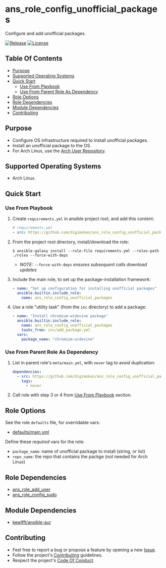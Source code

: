 # ans_role_config_unofficial_packages

Configure and add unofficial packages.

[![Release](https://img.shields.io/github/release/digimokan/ans_role_config_unofficial_packages.svg?label=release)](https://github.com/digimokan/ans_role_config_unofficial_packages/releases/latest "Latest Release Notes")
[![License](https://img.shields.io/badge/license-MIT-blue.svg?label=license)](LICENSE.md "Project License")

## Table Of Contents

* [Purpose](#purpose)
* [Supported Operating Systems](#supported-operating-systems)
* [Quick Start](#quick-start)
    * [Use From Playbook](#use-from-playbook)
    * [Use From Parent Role As Dependency](#use-from-parent-role-as-dependency)
* [Role Options](#role-options)
* [Role Dependencies](#role-dependencies)
* [Module Dependencies](#module-dependencies)
* [Contributing](#contributing)

## Purpose

* Configure OS infrastructure required to install unofficial packages.
* Install an unofficial package to the OS.
* For Arch Linux, use the
  [Arch User Repository](https://wiki.archlinux.org/index.php/Arch_User_Repository).

## Supported Operating Systems

* Arch Linux.

## Quick Start

### Use From Playbook

1. Create `requirements.yml` in ansible project root, and add this content:

   ```yaml
   # requirements.yml
   - src: https://github.com/digimokan/ans_role_config_unofficial_packages
   ```

2. From the project root directory, install/download the role:

   ```shell
   $ ansible-galaxy install --role-file requirements.yml --roles-path ./roles --force-with-deps
   ```

   * _NOTE:_ `--force-with-deps` _ensures subsequent calls download updates_

3. Include the main role, to set up the package-installation framework:

   ```yaml
   - name: "Set up configuration for installing unofficial packages"
     ansible.builtin.include_role:
       name: ans_role_config_unofficial_packages
   ```

4. Use a role "utility task" (from the `inc` directory) to add a package:

   ```yaml
   - name: "Install chromium-widevine package"
     ansible.builtin.include_role:
       name: ans_role_config_unofficial_packages
       tasks_from: inc/add_package.yml
     vars:
       package_name: "chromium-widevine"
   ```

### Use From Parent Role As Dependency

1. List in parent role's `meta/main.yml`, with `never` tag to avoid duplication:

   ```yaml
   dependencies:
     - src: https://github.com/digimokan/ans_role_config_unofficial_packages
       tags:
         - never
   ```

2. Call role with step 3 or 4 from [Use From Playbook](#use-from-playbook)
   section.

## Role Options

See the role `defaults` file, for overridable vars:

  * [defaults/main.yml](../defaults/main.yml)

Define these _required_ vars for the role:

  * `package_name`: name of unofficial package to install (string, or list)
  * `repo_name`: the repo that contains the packge (not needed for Arch Linux)

## Role Dependencies

* [ans_role_add_user](https://github.com/digimokan/ans_role_add_user)
* [ans_role_config_sudo](https://github.com/digimokan/ans_role_config_sudo)

## Module Dependencies

* [kewlfft/ansible-aur](https://github.com/kewlfft/ansible-aur)

## Contributing

* Feel free to report a bug or propose a feature by opening a new
  [Issue](https://github.com/digimokan/ans_role_config_unofficial_packages/issues).
* Follow the project's [Contributing](CONTRIBUTING.md) guidelines.
* Respect the project's [Code Of Conduct](CODE_OF_CONDUCT.md).

